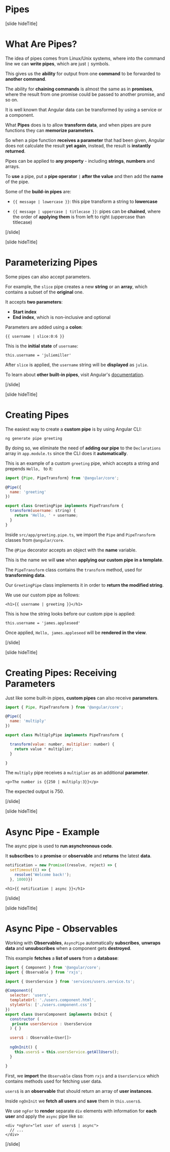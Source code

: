 # Pipes

[slide hideTitle]

# What Are Pipes?

The idea of pipes comes from Linux/Unix systems, where into the command line we can **write pipes**, which are just `|` symbols.

This gives us the **ability** for output from one **command** to be forwarded to **another command**. 

The ability for **chaining commands** is almost the same as in **promises**, where the result from one promise could be passed to another promise, and so on.

It is well known that Angular data can be transformed by using a service or a component.

What **Pipes** does is to allow **transform data**, and when pipes are pure functions they can **memorize parameters**.

So when a pipe function **receives a parameter** that had been given, Angular does not calculate the result **yet again**, instead, the result is **instantly returned**.

Pipes can be applied to **any property** - including **strings**, **numbers** and arrays.

To **use** a pipe, put a **pipe operator** `|` **after the value** and then add the **name** of the pipe.

Some of the **build-in pipes** are:

- `{{ message | lowercase }}`: this pipe transform a string to **lowercase**

- `{{ message | uppercase | titlecase }}`: pipes can be **chained**, where the order of **applying them** is from left to right (uppercase than titlecase)


[/slide]


[slide hideTitle]

# Parameterizing Pipes

Some pipes can also accept parameters.

For example, the `slice` pipe creates a new **string** or an **array**, which contains a subset of the **original** one.

It accepts **two parameters**:

- **Start index**
- **End index**, which is non-inclusive and optional

Parameters are added using a **colon**:

`{{ username | slice:0:6 }}`

This is the **initial state** of `username`:

`this.username = 'juliemiller'`

After `slice` is applied, the `username` string will be **displayed** as `julie`.

To learn about **other built-in pipes**, visit Angular's [documentation](https://angular.io/api?query=pipe
).

[/slide]


[slide hideTitle]

# Creating Pipes

The easiest way to create a **custom pipe** is by using Angular CLI:

`ng generate pipe greeting`

By doing so, we eliminate the need of **adding our pipe** to the `Declarations` array in `app.module.ts` since the CLI does it **automatically**.

This is an example of a custom `greeting` pipe, which accepts a string and prepends `Hello, ` to it:

```js
import {Pipe, PipeTransform} from '@angular/core';

@Pipe({
  name: 'greeting'
})

export class GreetingPipe implements PipeTransform {
  transform(username: string) {
    return 'Hello, ' + username;
  }
}
```

Inside `src/app/greeting.pipe.ts`, we import the `Pipe` and `PipeTransform` classes from `@angular/core`.

The `@Pipe` decorator accepts an object with the **name** variable.

This is the name we will **use** when **applying our custom pipe in a template**.

The `PipeTransform` class contains the `transform` method, used for **transforming data**.

Our `GreetingPipe` class implements it in order to **return the modified string**.

We use our custom pipe as follows:

`<h1>{{ username | greeting }}</h1>`

This is how the string looks before our custom pipe is applied:

`this.username = 'james.appleseed'`

Once applied, `Hello, james.appleseed` will be **rendered in the view**.



[/slide]

[slide hideTitle]

# Creating Pipes: Receiving Parameters

Just like some built-in pipes, **custom pipes** can also receive **parameters**.

```js
import { Pipe, PipeTransform } from '@angular/core';

@Pipe({
  name: 'multiply'
})

export class MultiplyPipe implements PipeTransform {

  transform(value: number, multiplier: number) {
    return value * multiplier;
  }

}
```

The `multiply` pipe receives a `multiplier` as an additional **parameter**.

`<p>The number is {{250 | multiply:3}}</p>`

The expected output is 750.


[/slide]

[slide hideTitle]

# Async Pipe - Example

The async pipe is used to **run asynchronous code**.

It **subscribes** to a **promise** or **observable** and **returns** the latest **data**.

```js
notification = new Promise((resolve, reject) => {
  setTimeout(() => {
    resolve('Welcome back!');
  }, 1000)}) 

```

`<h1>{{ notification | async }}</h1>`


[/slide]

[slide hideTitle]

# Async Pipe - Observables

Working with **Observables**, `AsyncPipe` automatically **subscribes**, **unwraps data** and **unsubscribes** when a component gets **destroyed**.

This example **fetches** a **list of users** from a **database**:

```js
import { Component } from '@angular/core';
import { Observable } from 'rxjs';

import { UsersService } from 'services/users.service.ts';

@Component({
  selector: 'users',
  templateUrl: './users.component.html',
  styleUrls: ['./users.component.css']
})
export class UsersComponent implements OnInit { 
  constructor (
   private usersService : UsersService
  ) { }

  users$ : Observable<User[]>
   
  ngOnInit() {
    this.users$ = this.usersService.getAllUsers();
  }

}

```

First, we **import** the `Observable` class from `rxjs` and a `UsersService` which contains methods used for fetching user data.

`users$` is an **observable** that should return an array of **user instances**.

Inside `ngOnInit` we **fetch all users** and **save** them in `this.users$`.

We use `ngFor` to **render** separate `div` elements with information for **each user** and apply the `async` pipe like so:

```
<div *ngFor="let user of users$ | async">
  // ...
</div>
```

[/slide]